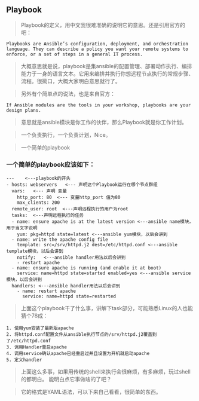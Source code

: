 ## Playbook

>Playbook的定义，用中文我很难准确的说明它的意思。还是引用官方的吧：

    Playbooks are Ansible’s configuration, deployment, and orchestration language. They can describe a policy you want your remote systems to enforce, or a set of steps in a general IT process.

>大概意思就是说，playbook是集ansible的配置管理、部署动作执行、编排能力于一身的语言文本。它用来编排并执行你想远程节点执行的常规步骤、流程。很拗口，大概大家明白意思就行了。

>另外有个简单点的说法，也是来自官方：

    If Ansible modules are the tools in your workshop, playbooks are your design plans.

>意思就是ansible模块是你工作的伙伴，那么Playbook就是你工作计划。

>一个负责执行，一个负责计划，Nice。

>一个简单的playbook

### 一个简单的playbook应该如下：

    ---    <---playbook的开头
    - hosts: webservers   <--- 声明这个Playbook运行在哪个节点群组
      vars:   <--- 声明 变量
        http_port: 80  <--- 变量http_port 值为80
        max_clients: 200
      remote_user: root  <---声明远程执行的用户为root
      tasks:  <---声明远程执行的任务
      - name: ensure apache is at the latest version <---ansible name模块，用于当文字说明
        yum: pkg=httpd state=latest <---ansible yum模块，以后会讲到
      - name: write the apache config file
        template: src=/srv/httpd.j2 dest=/etc/httpd.conf <---ansible template模块，以后会讲到
        notify:   <---ansible handler用法以后会讲到
        - restart apache
      - name: ensure apache is running (and enable it at boot)
        service: name=httpd state=started enabled=yes <---ansible service模块，以后会讲到
      handlers: <---ansible handler用法以后会讲到
        - name: restart apache
          service: name=httpd state=restarted

>上面这个playbook干了什么事，讲解下task部分，可能熟悉Linux的人也能猜个78成：

    1. 使用yum安装了最新版apache
    2. 将httpd.conf配置文件从ansible执行节点的/srv/httpd.j2覆盖到了/etc/httpd.conf
    3. 调用Handler重启apache
    4. 调用service确认apache已经重启过并且设置为开机就启动apache
    5. 定义handler

>上面这么多事，如果用传统的shell来执行会很麻烦，有多麻烦，玩过shell的都明白。
>能明白点它事做啥的了吧？

>它的格式是YAML语法，可以下来自己看看，很简单的东西。